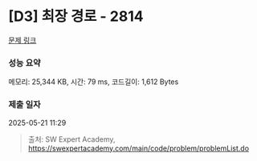 # [D3] 최장 경로 - 2814 

[문제 링크](https://swexpertacademy.com/main/code/problem/problemDetail.do?contestProbId=AV7GOPPaAeMDFAXB) 

### 성능 요약

메모리: 25,344 KB, 시간: 79 ms, 코드길이: 1,612 Bytes

### 제출 일자

2025-05-21 11:29



> 출처: SW Expert Academy, https://swexpertacademy.com/main/code/problem/problemList.do